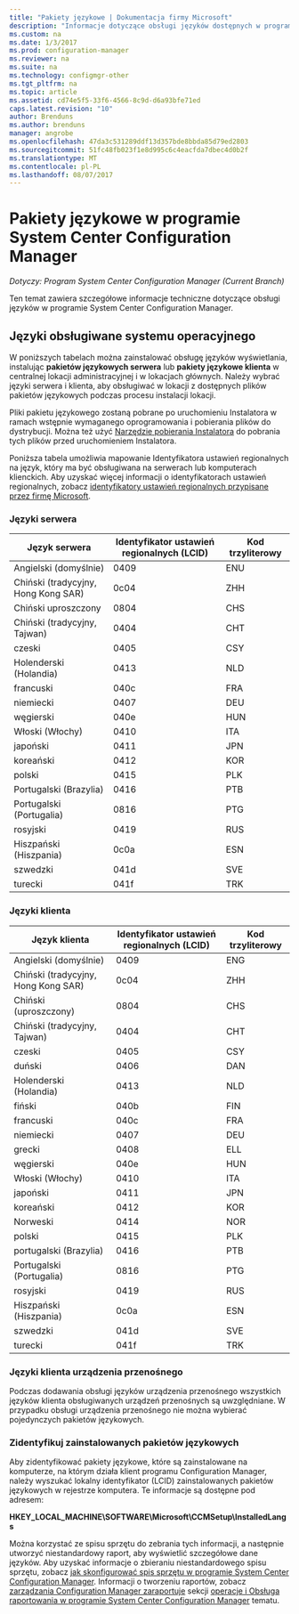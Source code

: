 ```yaml
---
title: "Pakiety językowe | Dokumentacja firmy Microsoft"
description: "Informacje dotyczące obsługi języków dostępnych w programie System Center Configuration Manager."
ms.custom: na
ms.date: 1/3/2017
ms.prod: configuration-manager
ms.reviewer: na
ms.suite: na
ms.technology: configmgr-other
ms.tgt_pltfrm: na
ms.topic: article
ms.assetid: cd74e5f5-33f6-4566-8c9d-d6a93bfe71ed
caps.latest.revision: "10"
author: Brenduns
ms.author: brenduns
manager: angrobe
ms.openlocfilehash: 47da3c531289ddf13d357bde8bbda85d79ed2803
ms.sourcegitcommit: 51fc48fb023f1e8d995c6c4eacfda7dbec4d0b2f
ms.translationtype: MT
ms.contentlocale: pl-PL
ms.lasthandoff: 08/07/2017
---
```

# <a name="language-packs-in-system-center-configuration-manager"></a>Pakiety językowe w programie System Center Configuration Manager

*Dotyczy: Program System Center Configuration Manager (Current Branch)*

Ten temat zawiera szczegółowe informacje techniczne dotyczące obsługi języków w programie System Center Configuration Manager.  

## <a name="BKMK_SupLanguagePacks"></a>Języki obsługiwane systemu operacyjnego  
 W poniższych tabelach można zainstalować obsługę języków wyświetlania, instalując **pakietów językowych serwera** lub **pakiety językowe klienta** w centralnej lokacji administracyjnej i w lokacjach głównych. Należy wybrać języki serwera i klienta, aby obsługiwać w lokacji z dostępnych plików pakietów językowych podczas procesu instalacji lokacji.

 Pliki pakietu językowego zostaną pobrane po uruchomieniu Instalatora w ramach wstępnie wymaganego oprogramowania i pobierania plików do dystrybucji. Można też użyć [Narzędzie pobierania Instalatora](setup-downloader.md) do pobrania tych plików przed uruchomieniem Instalatora.   

 Poniższa tabela umożliwia mapowanie Identyfikatora ustawień regionalnych na język, który ma być obsługiwana na serwerach lub komputerach klienckich. Aby uzyskać więcej informacji o identyfikatorach ustawień regionalnych, zobacz [identyfikatory ustawień regionalnych przypisane przez firmę Microsoft](http://go.microsoft.com/fwlink/p/?LinkId=252609).  

### <a name="server-languages"></a>Języki serwera  

|Język serwera|Identyfikator ustawień regionalnych (LCID)|Kod trzyliterowy|  
|---------------------|------------------------|-----------------------|  
|Angielski (domyślnie)|0409|ENU|  
|Chiński (tradycyjny, Hong Kong SAR)|0c04|ZHH|  
|Chiński uproszczony|0804|CHS|  
|Chiński (tradycyjny, Tajwan)|0404|CHT|  
|czeski|0405|CSY|  
|Holenderski (Holandia)|0413|NLD|  
|francuski|040c|FRA|  
|niemiecki|0407|DEU|  
|węgierski|040e|HUN|  
|Włoski (Włochy)|0410|ITA|  
|japoński|0411|JPN|  
|koreański|0412|KOR|  
|polski|0415|PLK|  
|Portugalski (Brazylia)|0416|PTB|  
|Portugalski (Portugalia)|0816|PTG|  
|rosyjski|0419|RUS|  
|Hiszpański (Hiszpania)|0c0a|ESN|  
|szwedzki|041d|SVE|  
|turecki|041f|TRK|  

### <a name="client-languages"></a>Języki klienta  

|Język klienta|Identyfikator ustawień regionalnych (LCID)|Kod trzyliterowy|  
|---------------------|------------------------|-----------------------|  
|Angielski (domyślnie)|0409|ENG|  
|Chiński (tradycyjny, Hong Kong SAR)|0c04|ZHH|  
|Chiński (uproszczony)|0804|CHS|  
|Chiński (tradycyjny, Tajwan)|0404|CHT|  
|czeski|0405|CSY|  
|duński|0406|DAN|  
|Holenderski (Holandia)|0413|NLD|  
|fiński|040b|FIN|  
|francuski|040c|FRA|  
|niemiecki|0407|DEU|  
|grecki|0408|ELL|  
|węgierski|040e|HUN|  
|Włoski (Włochy)|0410|ITA|  
|japoński|0411|JPN|  
|koreański|0412|KOR|  
|Norweski|0414|NOR|  
|polski|0415|PLK|  
|portugalski (Brazylia)|0416|PTB|  
|Portugalski (Portugalia)|0816|PTG|  
|rosyjski|0419|RUS|  
|Hiszpański (Hiszpania)|0c0a|ESN|  
|szwedzki|041d|SVE|  
|turecki|041f|TRK|  

### <a name="mobile-device-client-languages"></a>Języki klienta urządzenia przenośnego  
 Podczas dodawania obsługi języków urządzenia przenośnego wszystkich języków klienta obsługiwanych urządzeń przenośnych są uwzględniane. W przypadku obsługi urządzenia przenośnego nie można wybierać pojedynczych pakietów językowych.  

### <a name="identify-installed-language-packs"></a>Zidentyfikuj zainstalowanych pakietów językowych  
Aby zidentyfikować pakiety językowe, które są zainstalowane na komputerze, na którym działa klient programu Configuration Manager, należy wyszukać lokalny identyfikator (LCID) zainstalowanych pakietów językowych w rejestrze komputera. Te informacje są dostępne pod adresem:

 **HKEY_LOCAL_MACHINE\SOFTWARE\Microsoft\CCMSetup\InstalledLangs**  

Można korzystać ze spisu sprzętu do zebrania tych informacji, a następnie utworzyć niestandardowy raport, aby wyświetlić szczegółowe dane języków. Aby uzyskać informacje o zbieraniu niestandardowego spisu sprzętu, zobacz [jak skonfigurować spis sprzętu w programie System Center Configuration Manager](../../../../core/clients/manage/inventory/configure-hardware-inventory.md). Informacji o tworzeniu raportów, zobacz [zarządzania Configuration Manager zaraportuje](../../../../core/servers/manage/operations-and-maintenance-for-reporting.md#BKMK_ManageReports) sekcji [operacje i Obsługa raportowania w programie System Center Configuration Manager](../../../../core/servers/manage/operations-and-maintenance-for-reporting.md) tematu.  
